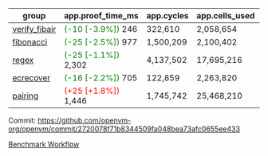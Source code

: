 | group | app.proof_time_ms | app.cycles | app.cells_used | leaf.proof_time_ms | leaf.cycles | leaf.cells_used |
| -- | -- | -- | -- | -- | -- | -- |
| [verify_fibair](https://github.com/openvm-org/openvm/blob/benchmark-results/benchmarks-pr/2165/verify_fibair-2720078f71b8344509fa048bea73afc0655ee433.md) |<span style='color: green'>(-10 [-3.9%])</span> 246 |  322,610 |  2,058,654 |- | - | - |
| [fibonacci](https://github.com/openvm-org/openvm/blob/benchmark-results/benchmarks-pr/2165/fibonacci-2720078f71b8344509fa048bea73afc0655ee433.md) |<span style='color: green'>(-25 [-2.5%])</span> 977 |  1,500,209 |  2,100,402 |- | - | - |
| [regex](https://github.com/openvm-org/openvm/blob/benchmark-results/benchmarks-pr/2165/regex-2720078f71b8344509fa048bea73afc0655ee433.md) |<span style='color: green'>(-25 [-1.1%])</span> 2,302 |  4,137,502 |  17,695,216 |- | - | - |
| [ecrecover](https://github.com/openvm-org/openvm/blob/benchmark-results/benchmarks-pr/2165/ecrecover-2720078f71b8344509fa048bea73afc0655ee433.md) |<span style='color: green'>(-16 [-2.2%])</span> 705 |  122,859 |  2,263,820 |- | - | - |
| [pairing](https://github.com/openvm-org/openvm/blob/benchmark-results/benchmarks-pr/2165/pairing-2720078f71b8344509fa048bea73afc0655ee433.md) |<span style='color: red'>(+25 [+1.8%])</span> 1,446 |  1,745,742 |  25,468,210 |- | - | - |


Commit: https://github.com/openvm-org/openvm/commit/2720078f71b8344509fa048bea73afc0655ee433

[Benchmark Workflow](https://github.com/openvm-org/openvm/actions/runs/18517358279)
